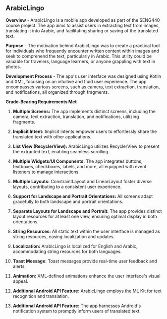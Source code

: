 **ArabicLingo**
-


**Overview** -
ArabicLingo is a mobile app developed as part of the SENG440 course project. The app aims to assist users in extracting text from images, translating it into Arabic, and facilitating sharing or saving of the translated text.

**Purpose** -
The motivation behind ArabicLingo was to create a practical tool for individuals who frequently encounter written content within images and seek to comprehend the text, particularly in Arabic. This utility could be valuable for travelers, language learners, or anyone grappling with text in photos.


**Development Process** - 
The app's user interface was designed using Kotlin and XML, focusing on an intuitive and fluid user experience. The app encompasses various screens, such as camera, text extraction, translation, and notifications, all organized through fragments.

**Grade-Bearing Requirements Met**

1. **Multiple Screens:** The app implements distinct screens, including the camera, text extraction, translation, and notifications, utilizing fragments.

2. **Implicit Intent:** Implicit intents empower users to effortlessly share the translated text with other applications.

3. **List View (RecyclerView):** ArabicLingo utilizes RecyclerView to present the extracted text, enabling seamless scrolling.

4. **Multiple Widgets/UI Components:** The app integrates buttons, textboxes, checkboxes, labels, and more, all equipped with event listeners to manage interactions.

5. **Multiple Layouts:** ConstraintLayout and LinearLayout foster diverse layouts, contributing to a consistent user experience.

6. **Support for Landscape and Portrait Orientations:** All screens adapt gracefully to both landscape and portrait orientations.

7. **Separate Layouts for Landscape and Portrait:** The app provides distinct layout resources for at least one view, ensuring optimal display in both orientations.

8. **String Resources:** All static text within the user interface is managed as string resources, easing localization and updates.

9. **Localization:** ArabicLingo is localized for English and Arabic, accommodating string resources for both languages.

10. **Toast Message:** Toast messages provide real-time user feedback and alerts.

11. **Animation:** XML-defined animations enhance the user interface's visual appeal.

12. **Additional Android API Feature:** ArabicLingo employs the ML Kit for text recognition and translation.

13. **Additional Android API Feature:** The app harnesses Android's notification system to promptly inform users of translated text.


[](url)
